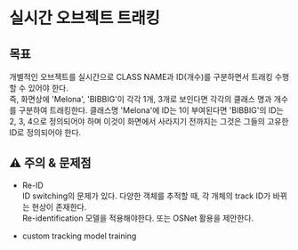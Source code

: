 # 실시간 오브젝트 트래킹


## 목표

개별적인 오브젝트를 실시간으로 CLASS NAME과 ID(개수)를 구분하면서 트래킹 수행 할 수 있어야 한다.<br>
즉, 화면상에 'Melona', 'BIBBIG'이 각각 1개, 3개로 보인다면 각각의 클래스 명과 개수를 구분하여 트래킹한다.
클래스명 'Melona'에 ID는 1이 부여된다면 'BIBBIG'의 ID는 2, 3, 4으로 정의되어야 하며 이것이 화면에서 사라지기 전까지는 그것은 그들의 고유한 ID로 정의되어야 한다.


##  ⚠️ 주의 & 문제점
- Re-ID <br>
ID switching의 문제가 있다. 다양한 객체를 추적할 때, 각 개체의 track ID가 바뀌는 현상이 존재한다.
<br>Re-identification 모델을 적용해야한다. 또는 OSNet 활용을 제안한다.


- custom tracking model training <br>
